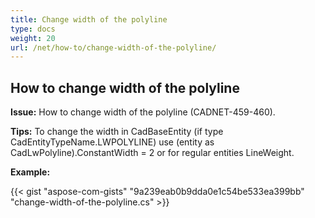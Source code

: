```yaml
---
title: Change width of the polyline 
type: docs
weight: 20
url: /net/how-to/change-width-of-the-polyline/
---
```


## **How to change width of the polyline**

**Issue:** How to change width of the polyline (CADNET-459-460).

**Tips:** To change the width in CadBaseEntity (if type CadEntityTypeName.LWPOLYLINE) use (entity as CadLwPolyline).ConstantWidth = 2 or for regular entities LineWeight.

**Example:**

{{< gist "aspose-com-gists" "9a239eab0b9dda0e1c54be533ea399bb" "change-width-of-the-polyline.cs" >}}